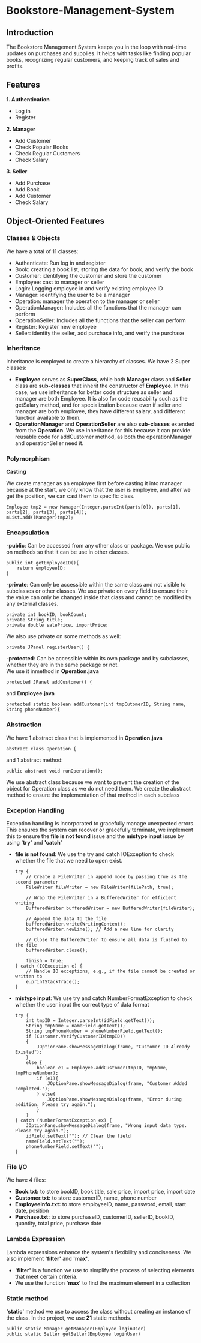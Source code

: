 # Bookstore-Management-System

## Introduction
The Bookstore Management System keeps you in the loop with real-time updates on purchases and supplies. It helps with tasks like finding popular books, recognizing regular customers, and keeping track of sales and profits.
## Features
**1. Authentication**<br/>
- Log in
- Register

**2. Manager**<br/>
  - Add Customer
  - Check Popular Books
  - Check Regular Customers
  - Check Salary

**3. Seller**<br/>
- Add Purchase
- Add Book
- Add Customer
- Check Salary<br/>

## Object-Oriented Features

### Classes & Objects

We have a total of 11 classes:
- Authenticate: Run log in and register 
- Book: creating a book list, storing the data for book, and verify the book
- Customer: identifying the customer and store the customer
- Employee: cast to manager or seller 
- Login: Logging employee in and verify existing employee ID
- Manager: identifying the user to be a manager
- Operation: manager the operation to the manager or seller
- OperationManager: Includes all the functions that the manager can perform
- OperationSeller: Includes all the functions that the seller can perform
- Register: Register new employee
- Seller: identity the seller, add purchase info, and verify the purchase 

### Inheritance

Inheritance is employed to create a hierarchy of classes. We have 2 Super classes:
- **Employee** serves as **SuperClass**, while both **Manager** class and **Seller** class are **sub-classes** that inherit the constructor of **Employee**.
In this case, we use inheritance for better code structure as seller and manager are both Employee. It is also for code reusability such as the getSalary method, and for specialization because even if seller and manager are both employee, they have different salary, and different function available to them.
- **OperationManager** and **OperationSeller** are also **sub-classes** extended from the **Operation**. 
We use inheritance for this because it can provide reusable code for addCustomer method, as both the operationManager and operationSeller need it.

### Polymorphism

**Casting**

We create manager as an employee first before casting it into manager because at the start, we only know that the user is employee, and after we get the position, we can cast them to specific class.

    Employee tmp2 = new Manager(Integer.parseInt(parts[0]), parts[1], parts[2], parts[3], parts[4]);
    mList.add((Manager)tmp2);
    

### Encapsulation

-**public**: Can be accessed from any other class or package. We use public on methods so that it can be use in other classes.

    public int getEmployeeID(){
        return employeeID;
    }

-**private**: Can only be accessible within the same class and not visible to subclasses or other classes. We use private on every field to ensure their the value can only be changed inside that class and cannot be modified by any external classes.

    private int bookID, bookCount;
    private String title;
    private double salePrice, importPrice;

We also use private on some methods as well:

    private JPanel registerUser() {

-**protected**: Can be accessible within its own package and by subclasses, whether they are in the same package or not.</br>
We use it inmethod in **Operation.java**

    protected JPanel addCustomer() {

and **Employee.java**

    protected static boolean addCustomer(int tmpCutomerID, String name, String phoneNumber){

### Abstraction

We have 1 abstract class that is implemented in **Operation.java**

    abstract class Operation {

and 1 abstract method:

    public abstract void runOperation();

We use abstract class because we want to prevent the creation of the object for Operation class as we do not need them. We create the abstract method to ensure the implementation of that method in each subclass
### Exception Handling
Exception handling is incorporated to gracefully manage unexpected errors. This ensures the system can recover or gracefully terminate, we implement this to ensure the **file is not found** issue and the **mistype input** issue by using **'try'** and **'catch'**
- **file is not found**: We use the try and catch IOException to check whether the file that we need to open exist.<br/>

      try {
          // Create a FileWriter in append mode by passing true as the second parameter
          FileWriter fileWriter = new FileWriter(filePath, true);
      
          // Wrap the FileWriter in a BufferedWriter for efficient writing
          BufferedWriter bufferedWriter = new BufferedWriter(fileWriter);
      
          // Append the data to the file
          bufferedWriter.write(WritingContent);
          bufferedWriter.newLine(); // Add a new line for clarity
      
          // Close the BufferedWriter to ensure all data is flushed to the file
          bufferedWriter.close();
      
          finish = true;
      } catch (IOException e) {
          // Handle IO exceptions, e.g., if the file cannot be created or written to
          e.printStackTrace();
      }
  
- **mistype input**: We use try and catch NumberFormatException to check whether the user input the correct type of data format<br/>

      try {
          int tmpID = Integer.parseInt(idField.getText());
          String tmpName = nameField.getText();
          String tmpPhoneNumber = phoneNumberField.getText();
          if (Customer.VerifyCustomerID(tmpID))
          {
              JOptionPane.showMessageDialog(frame, "Customer ID Already Existed");
          }
          else {
              boolean e1 = Employee.addCustomer(tmpID, tmpName, tmpPhoneNumber);
              if (e1){
                  JOptionPane.showMessageDialog(frame, "Customer Added completed.");
              } else{
                  JOptionPane.showMessageDialog(frame, "Error during addition. Please try again.");
              }
          }
      } catch (NumberFormatException ex) {
          JOptionPane.showMessageDialog(frame, "Wrong input data type. Please try again.");
          idField.setText(""); // Clear the field
          nameField.setText("");
          phoneNumberField.setText("");
      }


### File I/O

We have 4 files:
- **Book.txt:** to store bookID, book title, sale price, import price, import date
- **Customer.txt:** to store customerID, name, phone number
- **EmployeeInfo.txt:** to store employeeID, name, password, email, start date, position
- **Purchase.txt:** to store purchaseID, customerID, sellerID, bookID, quantity, total price, purchase date

### Lambda Expression
Lambda expressions enhance the system's flexibility and conciseness. We also implement **'filter'** and **'max'**.
- **'filter'** is a function we use to simplify the process of selecting elements that meet certain criteria.
- We use the function **'max'** to find the maximum element in a collection

### Static method
**'static'** method we use to access the class without creating an instance of the class. In the project, we use **21** static methods.

    public static Manager getManager(Employee loginUser)
    public static Seller getSeller(Employee loginUser)
